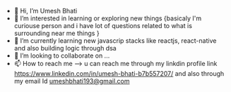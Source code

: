 - 👋 Hi, I’m Umesh Bhati
- 👀 I’m interested in learning or exploring new things {basicaly I'm curiouse person and i have lot of questions related  to what is surrounding near me things }
- 🌱 I’m currently learning new javascrip stacks like reactjs, react-native and also building logic through dsa 
- 💞️ I’m looking to collaborate on ...
- 📫 How to reach me --> u can reach me through my linkdin profile link https://www.linkedin.com/in/umesh-bhati-b7b557207/ and also through my email Id umeshbhati193@gmail.com


